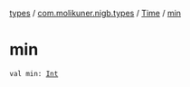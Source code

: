 [types](../../index.md) / [com.molikuner.nigb.types](../index.md) / [Time](index.md) / [min](./min.md)

# min

`val min: `[`Int`](https://kotlinlang.org/api/latest/jvm/stdlib/kotlin/-int/index.html)